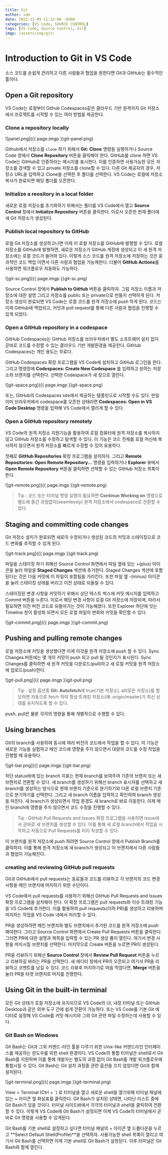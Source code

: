 ```yaml
---
title: Git
author: sam
date: 2022-12-09 11:32:00 -0500
categories: [VS Code, SOURCE CONTROL]
tags: [VS Code, Source Control, Git]
imgp: /assets/img/git/
---
```


# Introduction to Git in VS Code

소스 코드를 손쉽게 관리하고 다른 사람들과 협업을 원한다면 Git과 GitHub는 필수적인 툴이다. 

## Open a Git repository

VS Code는 로컬부터 Github Codespaces같은 클라우드 기반 원격까지 Git 저장소에서 프로젝트를 시작할 수 있는 여러 방법을 제공한다.

### Clone a repository locally

![panel.png]({{ page.imgp }}git-panel.png)

Github에서 저장소를 `clone` 하기 위해서 **Git: Clone** 명령을 실행하거나 Source Code 창에서 **Clone Repository** 버튼을 클릭해야 한다. GitHub를 clone 하면 VS Code는 GitHub로 인증하라는 메시지를 표시한다. 이를 인증하면 사용가능한 모든 저장소를 검색할 수 있고 private 저장소를 clone할 수 있다. 다른 Git 제공자의 경우, 저장소 URL을 입력하고 Clone을 선택한 후 폴더를 선택한다. VS Code는 로컬에 저장소 복사가 완료되면 해당 폴더를 오픈한다.

### Initialize a reository in a local folder

새로운 로컬 저장소를 초기화하기 위해서는 폴더를 VS Code에서 열고 **Source Control** 창에서 **Initialize Repository** 버튼을 클릭한다. 이로서 오픈한 현재 폴더에 새 Git 저장소가 생성된다.

### Publish local repository to GitHub

로컬 Git 저장소를 생성하고나면 이제 이 로컬 저장소를 GitHub에 발행할 수 있다. 로컬 저장소를 GitHub에 발행하면, 새로운 저장소가 GitHub 계정에 생성되고 이 새 원격 저장소에는 로컬 코드가 들어와 있다. 이렇게 소스 코드를 원격 저장소에 저장하는 것은 효과적인 코드 백업 이면서 다른 사람과 협업을 가능케한다. 더불어 **GitHub Actions**를 사용하면 워크플로우 자동화도 가능하다.

![git-sc.png]({{ page.imgp }}git-sc.png)

Source Control 창에서 **Publish to GitHub** 버튼을 클릭하자. 그럼 저장소 이름과 저장소에 대한 설명 그리고 저장소를 public 또는 private으로 만들지 선택하게 된다. 저장소 생성이 완료되면 VS Code는 로컬 코드를 원격 저장소에 push 하게 된다. 코드는 이제 GitHub에 백업되고, 커밋과 pull request를 통해 다른 사람과 협업을 진행할 수 있게 되었다.

### Open a GitHub repository in a codespace

GitHub Codespaces는 GitHub 저장소를 브라우저에서 별도 소프트웨어 설치 없이 곧바로 코드를 수정할 수 있는 클라우드 기반 개발환경을 제공한다. GitHub Codespaces는 개인 용도는 무료다.

GitHub Codespaces 확장 프로그램을 VS Code에 설치하고 GitHub 로그인을 한다. 그리고 명령창에 **Codespaces: Create New Codespace** 를 입력하고 원하는 저장소와 브랜치를 선택한다. 선택한 Codespace가 새 창으로 열린다.

![git-space.png]({{ page.imgp }}git-space.png)

또는, GitHub의 Codespaces site에서 제공하는 템플릿으로 시작할 수도 있다. 만일 이미 브라우저에서 codespace를 오픈한 상태라면 **Codespaces: Open in VS Code Desktop** 명령을 입력해 VS Code에서 열리게 할 수 있다.

### Open a GitHub repository remotely

VS Code의 원격 저장소 지원기능을 활용하여 로컬 컴퓨터에 원격 저장소를 복사하지 않고 GitHub 저장소를 수정하고 탐색할 수 있다. 이 기능은 코드 전체를 로컬 머신에 복사하지 않으면서 원격 저장소를 빠르게 수정할 수 있어 유용하다.

첫째로 **GitHub Repositories** 확장 프로그램을 설치하자. 그리고 **Remote Repositories: Open Remote Repository...** 명령을 입력하거나 **Explorer** 뷰에서 **Open Remote Repository** 버튼을 클릭하면 선택할 수 있는 GitHub 저장소 목록이 뜬다.

![git-remote.png]({{ page.imgp }}git-remote.png)

> Tip : 코드 또는 터미널 명령 실행이 필요하면 **Continue Working on** 명령으로 별도에 중간 과정없이(seamlessly) 원격 저장소에서 codespace로 전환할 수 있다.

## Staging and committing code changes

Git 저장소 설치가 완료되면 새로이 수정되거나 생성된 코드의 커밋과 스테이징으로 코드 변화를 추적할 수 있게 된다.

![git-track.png]({{ page.imgp }}git-track.png)

파일을 스테이징 하기 위해선 Source Control 화면에서 파일 옆에 있는 +(plus) 아이콘을 눌러 파일을 **Staged Changes** 섹션에 추가한다. Staged Changes 섹션에 포함된다는 것은 다음 커밋에 이 파일이 포함됨을 가리킨다. 또한 파일 옆 -(minus) 아이콘을 눌러 스테이징 상태를 버리고 이전 상태로 되돌릴 수 있다.

스테이징된 변경 사항을 커밋하기 위해서 상단 텍스트 박스에 커밋 메시지를 입력하고 Commit 버튼을 누른다. 이로서 해당 변경 사항이 로컬 Git 저장소에 저장되며, 따라서 필요하면 이전 버전 코드로 되돌아가는 것이 가능해졌다. 또한 Explorer 하단에 잇는 Timeline 창이 활성화 되면서 모든 로컬 파일의 변화와 커밋을 확인할 수 있다.

![git-commit.png]({{ page.imgp }}git-commit.png)

## Pushing and pulling remote changes

로컬 저장소에 커밋을 생성했다면 이제 이것을 원격 저장소에 push 할 수 있다. Sync Changes 버튼에는 몇 개의 커밋이 push 되고 pull 될 것인지가 표시된다. Sync Changes를 클릭하면 새 원격 커밋을 다운로드(pull)하고 새 로컬 커밋을 원격 저장소에 업로드(push)한다.

![git-pull.png]({{ page.imgp }}git-pull.png)

> Tip : 설정 옵션중 **Git: Autofetch**에 true(기본 저장소), all(모든 저장소)를 할당하면 자동으로 fetch 하여 항상 트래킹 저장소(예: origin/master)가 최신 상태를 유지하도록 할 수 있다.

push, pull은 물론 각각의 명령을 통해 개별적으로 수행할 수 있다.

## Using branches

Git의 branch를 사용하여 동시에 여러 버전의 코드에서 작업을 할 수 있다. 이 기능은 새로운 기능을 실험하고 메인 코드에 영향을 주지 않으면서 대량의 코드를 수정 작업을 진행할 때 유용하다. 

![git-bar.png]({{ page.imgp }}git-bar.png)

하단 status바에 있는 branch 지표는 현재 branch를 보여주며 기존의 브랜치 또는 새 브랜치로 전환할 수 있다. 새 branch를 생성하기 위해선 branch 표시자를 선택하고 새 branch를 생성하는 방식으로 현재 브랜치 기준으로 분기하기와 다른 로컬 브랜치 기준으로 분기하기를 선택한다. 그리고 새 branch 이름을 입력하고 확인하여 branch 생성을 마친다. 새 branch가 생성되면서 작업 환경도 새 branch로 바로 이동한다. 이제 메인 branch에 영향을 주지 않으면서 코드 수정을 진행할 수 있다.

> Tip : GitHub Pull Requests and Issues 확장 프로그램을 사용하면 issue에서 곧바로 새 브랜치를 생성할 수 있다. 이를 통해 새 로컬 branch에서 작업을 시작하고 자동으로 Pull Requests를 미리 작성할 수 있다.

이 브랜치를 원격 저장소에 push 하려면 Source Control 창에서 Publish Branch를 클릭하자. 이를 통해 원격 저장소에 새 branch가 생성되고 이 브랜치에서 다른 사람들과 협업이 가능해진다.

### creating and reviewing GitHub pull requests

Git과 GitHub에서 pull requests는 동료들과 코드를 리뷰하고 각 브랜치의 코드 변경사항을 메인 브랜치에 머지하기 위한 수단이다.

VS Code에서 pull requests를 사용하기 위해선 GtiHub Pull Requests and Issues 확장 프로그램을 설치해야 한다. 이 확장 프로그램은 pull requests와 이슈 트래킹 기능을 VS Code에 추가한다. 이를 활용하여 pull requests(이하 PR)를 생성하고 리뷰하며 머지하는 작업을 VS Code 내에서 처리할 수 있다.

PR을 생성하려면 메인 브랜치와 별도 브랜치에서 추가된 코드를 원격 저장소에 push 해야한다. 그리고 Source Control 화면에서 Create Pull Requests 버튼을 클릭한다. 그러면 PR에 대한 설명과 제목을 입력할 수 있는 PR 생성 폼이 열린다. 여기서 변경 사항을 머지시킬 브랜치를 선택한다. 마지막으로 Create 버튼을 누르면 PR이 생성된다.

PR을 리뷰하기 위해선 **Source Control** 창에서 **Review Pull Request** 버튼을 누르고 리뷰하길 바라는 PR을 선택한다. 새 에디터 창에서 PR이 오픈되고 여기서 PR을 리뷰하고 코멘트를 남길 수 있다. 코드 리뷰후 머지하기로 마음 먹었다면, **Merge** 버튼을 눌러 PR을 타겟 브랜치로 머지를 진행한다.

## Using Git in the built-in terminal

모든 Git 상태가 로컬 저장소에 유지되므로 VS Code의 UI, 내장 터미널 또는 GitHub Desktop과 같은 외부 도구 간에 쉽게 전환이 가능하다. 또는 VS Code를 기본 Git 에디터로 설정해 VS Code를 커밋 메시지와 그외 Git 관련 파일 수정하는데 사용할 수 있다.

### Git Bash on Windows

Git Bash는 Git과 그외 커맨드-라인 툴을 다루기 위한 Unix-like 커맨드라인 인터페이스를 제공하는 윈도우를 위한 shell 환경이다. VS Code의 통합 터미널은 shell로서 Git Bash를 지원하며 이를 통해 개발자는 별도의 과정 없이 Git Bash를 개발 워크플로우에 통합시킬 수 있다. Git Bash는 Git 설치 과정중 관련 옵션을 끄지 않았다면 Git과 함께 설치된다.

![git-terminal.png]({{ page.imgp }}git-terminal.png)

View > Terminal (Ctrl + `) 로 터미널을 열고 새로운 shell을 열기위해 터미널 패널에 있는 + 아이콘 옆 화살표를 클릭한다. Git Bash가 설치된 상태면, 나타난 리스트 중에 Git Bash가 있을 것이다. 터미널 사이드바에서 각각의 터미널과 shell을 클릭하여 전환할 수 있다. 이렇게 VS Code에 Gti Bash가 설정되면 이제 VS Code의 터미널에서 곧바로 Git 명령을 사용할 수 있게된다.

Git Bash를 기본 shell로 설정하고 싶다면 터미널 패널의 + 아이콘 옆 드롭다운을 누르고 **Select Default Shell(Profile)**을 선택하자. 사용가능한 shell 목록이 열리고 여기서 Git Bash를 선택하면 이제 기본 shell로 Git Bash가 설정된다. 이후 터미널은 Git Bash와 함께 열린다.
